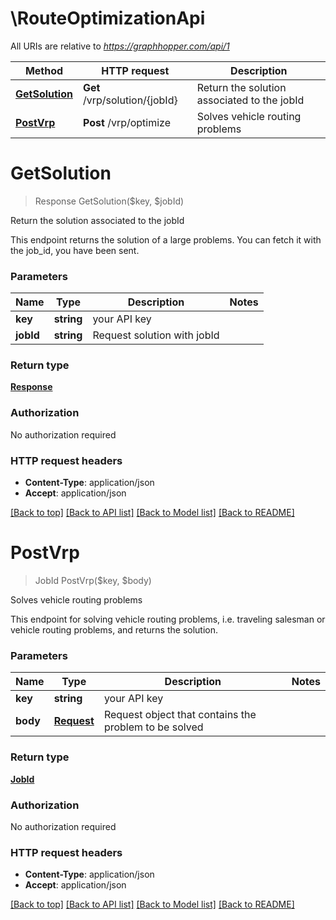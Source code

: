 # \RouteOptimizationApi

All URIs are relative to *https://graphhopper.com/api/1*

Method | HTTP request | Description
------------- | ------------- | -------------
[**GetSolution**](RouteOptimizationApi.md#GetSolution) | **Get** /vrp/solution/{jobId} | Return the solution associated to the jobId
[**PostVrp**](RouteOptimizationApi.md#PostVrp) | **Post** /vrp/optimize | Solves vehicle routing problems


# **GetSolution**
> Response GetSolution($key, $jobId)

Return the solution associated to the jobId

This endpoint returns the solution of a large problems. You can fetch it with the job_id, you have been sent. 


### Parameters

Name | Type | Description  | Notes
------------- | ------------- | ------------- | -------------
 **key** | **string**| your API key | 
 **jobId** | **string**| Request solution with jobId | 

### Return type

[**Response**](Response.md)

### Authorization

No authorization required

### HTTP request headers

 - **Content-Type**: application/json
 - **Accept**: application/json

[[Back to top]](#) [[Back to API list]](../README.md#documentation-for-api-endpoints) [[Back to Model list]](../README.md#documentation-for-models) [[Back to README]](../README.md)

# **PostVrp**
> JobId PostVrp($key, $body)

Solves vehicle routing problems

This endpoint for solving vehicle routing problems, i.e. traveling salesman or vehicle routing problems, and returns the solution.


### Parameters

Name | Type | Description  | Notes
------------- | ------------- | ------------- | -------------
 **key** | **string**| your API key | 
 **body** | [**Request**](Request.md)| Request object that contains the problem to be solved | 

### Return type

[**JobId**](JobId.md)

### Authorization

No authorization required

### HTTP request headers

 - **Content-Type**: application/json
 - **Accept**: application/json

[[Back to top]](#) [[Back to API list]](../README.md#documentation-for-api-endpoints) [[Back to Model list]](../README.md#documentation-for-models) [[Back to README]](../README.md)

